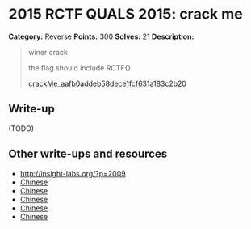 # 2015 RCTF QUALS 2015: crack me

**Category:** Reverse
**Points:** 300
**Solves:** 21
**Description:**

> winer crack
> 
> the flag should include RCTF{}
> 
> 
> [crackMe_aafb0addeb58dece1fcf631a183c2b20](./crackMe_aafb0addeb58dece1fcf631a183c2b20)


## Write-up

(TODO)

## Other write-ups and resources

* <http://insight-labs.org/?p=2009>
* [Chinese](https://www.iret.xyz/article.aspx/rctf2015_reverse)
* [Chinese](http://bobao.360.cn/ctf/learning/155.html)
* [Chinese](http://www.purpleroc.com/md/RCTF-WriteUp.html)
* [Chinese](http://www.heysec.org/archives/85)
* [Chinese](http://roisfzu.org/static/rctf2015-writeup.pdf)
